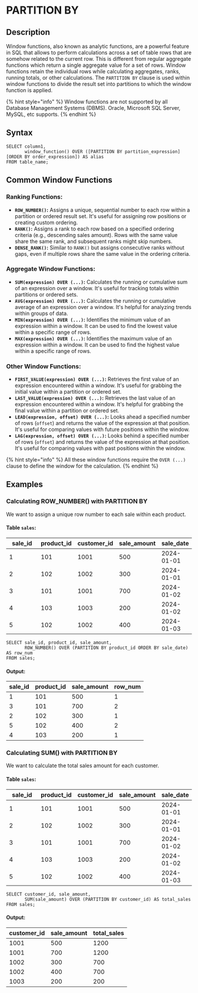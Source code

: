 # PARTITION BY

## Description

Window functions, also known as analytic functions, are a powerful feature in SQL that allows to perform calculations across a set of table rows that are somehow related to the current row. This is different from regular aggregate functions which return a single aggregate value for a set of rows. Window functions retain the individual rows while calculating aggregates, ranks, running totals, or other calculations. The `PARTITION BY` clause is used within window functions to divide the result set into partitions to which the window function is applied.

{% hint style="info" %}
Window functions are not supported by all Database Management Systems (DBMS). Oracle, Microsoft SQL Server, MySQL, etc supports.
{% endhint %}

## Syntax

```
SELECT column1,
       window_function() OVER ([PARTITION BY partition_expression] [ORDER BY order_expression]) AS alias
FROM table_name;
```

## Common Window Functions

### **Ranking Functions:**

* **`ROW_NUMBER()`:** Assigns a unique, sequential number to each row within a partition or ordered result set. It's useful for assigning row positions or creating custom ordering.
* **`RANK()`:** Assigns a rank to each row based on a specified ordering criteria (e.g., descending sales amount). Rows with the same value share the same rank, and subsequent ranks might skip numbers.
* **`DENSE_RANK()`:** Similar to `RANK()` but assigns consecutive ranks without gaps, even if multiple rows share the same value in the ordering criteria.

### **Aggregate Window Functions:**

* **`SUM(expression) OVER (...)`:** Calculates the running or cumulative sum of an expression over a window. It's useful for tracking totals within partitions or ordered sets.
* **`AVG(expression) OVER (...)`:** Calculates the running or cumulative average of an expression over a window. It's helpful for analyzing trends within groups of data.
* **`MIN(expression) OVER (...)`:** Identifies the minimum value of an expression within a window. It can be used to find the lowest value within a specific range of rows.
* **`MAX(expression) OVER (...)`:** Identifies the maximum value of an expression within a window. It can be used to find the highest value within a specific range of rows.

### **Other Window Functions:**

* **`FIRST_VALUE(expression) OVER (...)`:** Retrieves the first value of an expression encountered within a window. It's useful for grabbing the initial value within a partition or ordered set.
* **`LAST_VALUE(expression) OVER (...)`:** Retrieves the last value of an expression encountered within a window. It's helpful for grabbing the final value within a partition or ordered set.
* **`LEAD(expression, offset) OVER (...)`:** Looks ahead a specified number of rows (`offset`) and returns the value of the expression at that position. It's useful for comparing values with future positions within the window.
* **`LAG(expression, offset) OVER (...)`:** Looks behind a specified number of rows (`offset`) and returns the value of the expression at that position. It's useful for comparing values with past positions within the window.

{% hint style="info" %}
All these window functions require the `OVER (...)` clause to define the window for the calculation.
{% endhint %}

## Examples

### **Calculating ROW\_NUMBER() with PARTITION BY**

We want to assign a unique row number to each sale within each product.

#### Table `sales`:

<table><thead><tr><th width="141">sale_id</th><th>product_id</th><th>customer_id</th><th>sale_amount</th><th>sale_date</th></tr></thead><tbody><tr><td>1</td><td>101</td><td>1001</td><td>500</td><td>2024-01-01</td></tr><tr><td>2</td><td>102</td><td>1002</td><td>300</td><td>2024-01-01</td></tr><tr><td>3</td><td>101</td><td>1001</td><td>700</td><td>2024-01-02</td></tr><tr><td>4</td><td>103</td><td>1003</td><td>200</td><td>2024-01-02</td></tr><tr><td>5</td><td>102</td><td>1002</td><td>400</td><td>2024-01-03</td></tr></tbody></table>

```
SELECT sale_id, product_id, sale_amount, 
       ROW_NUMBER() OVER (PARTITION BY product_id ORDER BY sale_date) AS row_num
FROM sales;
```

#### Output:

| sale\_id | product\_id | sale\_amount | row\_num |
| -------- | ----------- | ------------ | -------- |
| 1        | 101         | 500          | 1        |
| 3        | 101         | 700          | 2        |
| 2        | 102         | 300          | 1        |
| 5        | 102         | 400          | 2        |
| 4        | 103         | 200          | 1        |

### **Calculating SUM() with PARTITION BY**

We want to calculate the total sales amount for each customer.

#### Table `sales`:

<table><thead><tr><th width="141">sale_id</th><th>product_id</th><th>customer_id</th><th>sale_amount</th><th>sale_date</th></tr></thead><tbody><tr><td>1</td><td>101</td><td>1001</td><td>500</td><td>2024-01-01</td></tr><tr><td>2</td><td>102</td><td>1002</td><td>300</td><td>2024-01-01</td></tr><tr><td>3</td><td>101</td><td>1001</td><td>700</td><td>2024-01-02</td></tr><tr><td>4</td><td>103</td><td>1003</td><td>200</td><td>2024-01-02</td></tr><tr><td>5</td><td>102</td><td>1002</td><td>400</td><td>2024-01-03</td></tr></tbody></table>

```
SELECT customer_id, sale_amount, 
       SUM(sale_amount) OVER (PARTITION BY customer_id) AS total_sales
FROM sales;
```

#### Output:

| customer\_id | sale\_amount | total\_sales |
| ------------ | ------------ | ------------ |
| 1001         | 500          | 1200         |
| 1001         | 700          | 1200         |
| 1002         | 300          | 700          |
| 1002         | 400          | 700          |
| 1003         | 200          | 200          |





















